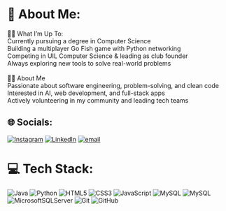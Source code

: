 # 💫 About Me:
🧑‍💻 What I’m Up To:<br>Currently pursuing a degree in Computer Science<br>Building a multiplayer Go Fish game with Python networking<br>Competing in UIL Computer Science & leading as club founder<br>Always exploring new tools to solve real-world problems<br><br>🙋‍♂️ About Me<br>Passionate about software engineering, problem-solving, and clean code<br>Interested in AI, web development, and full-stack apps<br>Actively volunteering in my community and leading tech teams<br>


## 🌐 Socials:
[![Instagram](https://img.shields.io/badge/Instagram-%23E4405F.svg?logo=Instagram&logoColor=white)](https://instagram.com/zainkeshwani) [![LinkedIn](https://img.shields.io/badge/LinkedIn-%230077B5.svg?logo=linkedin&logoColor=white)](https://linkedin.com/in/zainkeshwani) [![email](https://img.shields.io/badge/Email-D14836?logo=gmail&logoColor=white)](mailto:zainkeshwani7@gmail.com) 

# 💻 Tech Stack:
![Java](https://img.shields.io/badge/java-%23ED8B00.svg?style=flat&logo=openjdk&logoColor=white) ![Python](https://img.shields.io/badge/python-3670A0?style=flat&logo=python&logoColor=ffdd54) ![HTML5](https://img.shields.io/badge/html5-%23E34F26.svg?style=flat&logo=html5&logoColor=white) ![CSS3](https://img.shields.io/badge/css3-%231572B6.svg?style=flat&logo=css3&logoColor=white) ![JavaScript](https://img.shields.io/badge/javascript-%23323330.svg?style=flat&logo=javascript&logoColor=%23F7DF1E) ![MySQL](https://img.shields.io/badge/mysql-4479A1.svg?style=flat&logo=mysql&logoColor=white) ![MySQL](https://img.shields.io/badge/mysql-4479A1.svg?style=flat&logo=mysql&logoColor=white) ![MicrosoftSQLServer](https://img.shields.io/badge/Microsoft%20SQL%20Server-CC2927?style=flat&logo=microsoft%20sql%20server&logoColor=white) ![Git](https://img.shields.io/badge/git-%23F05033.svg?style=flat&logo=git&logoColor=white) ![GitHub](https://img.shields.io/badge/github-%23121011.svg?style=flat&logo=github&logoColor=white)
